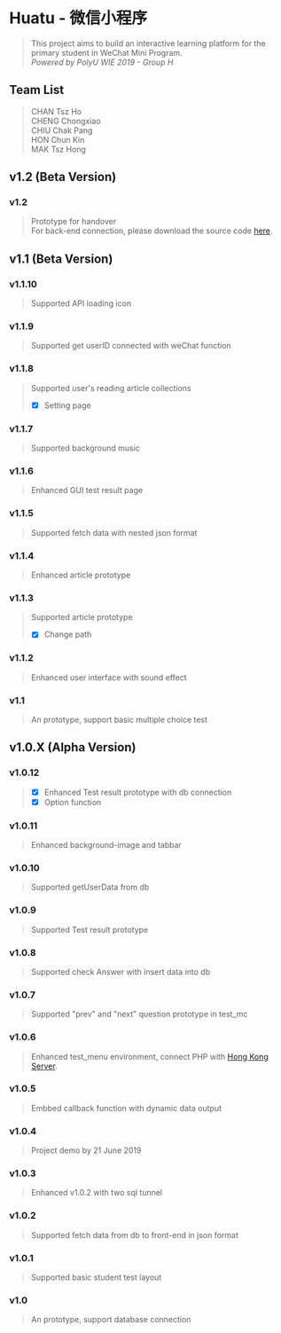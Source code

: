 # Huatu - 微信小程序 
> This project aims to build an interactive learning platform for the primary student in WeChat Mini Program. <br/>
*Powered by PolyU WIE 2019 - Group H*

## Team List
> CHAN Tsz Ho <br/>
> CHENG Chongxiao <br/>
> CHIU Chak Pang <br/>
> HON Chun Kin <br/>
> MAK Tsz Hong <br/>

## v1.2 (Beta Version)
### v1.2
> Prototype for handover <br/>
> For back-end connection, please download the source code [here](https://comppolyueduhk-my.sharepoint.com/:f:/g/personal/18001064d_comp_polyu_edu_hk/Eq-Sla5A9ZFJqQ3YLsqok14BOVz_MY__It-xELCJhsxWYw?e=coFx6V).

## v1.1 (Beta Version)
### v1.1.10
> Supported API loading icon 
### v1.1.9
> Supported get userID connected with weChat function
### v1.1.8
> Supported user's reading article collections
> - [x] Setting page
### v1.1.7
> Supported background music
### v1.1.6
> Enhanced GUI test result page 
### v1.1.5
> Supported fetch data with nested json format
### v1.1.4
> Enhanced article prototype 
### v1.1.3
> Supported article prototype <br/>
> - [x] Change path
### v1.1.2
> Enhanced user interface with sound effect
### v1.1
> An prototype, support basic multiple choice test

## v1.0.X (Alpha Version)
### v1.0.12
> - [x] Enhanced Test result prototype with db connection <br/>
> - [x] Option function 
### v1.0.11
> Enhanced background-image and tabbar
### v1.0.10
> Supported getUserData from db
### v1.0.9
> Supported Test result prototype
### v1.0.8
> Supported check Answer with insert data into db 
### v1.0.7
> Supported "prev" and "next" question prototype in test_mc 
### v1.0.6
> Enhanced test_menu environment, connect PHP with [Hong Kong Server](https://huatu.project.tszho.me/api/).
### v1.0.5
> Embbed callback function with dynamic data output
### v1.0.4
> Project demo by 21 June 2019
### v1.0.3
> Enhanced v1.0.2 with two sql tunnel
### v1.0.2
> Supported fetch data from db to front-end in json format
### v1.0.1
> Supported basic student test layout
### v1.0 
> An prototype, support database connection